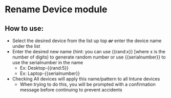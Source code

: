 # Rename Device module

## How to use:
* Select the desired device from the list up top **_or_** enter the device name under the list
* Enter the desired new name (hint: you can use {{rand:x}} [where x is the number of digits) to generate random number or use {{serialnumber}} to use the serialnumber in the name
  * Ex: Desktop-{{rand:5}}
  * Ex: Laptop-{{serialnumber}}
* Checking All devices will apply this name/pattern to all Intune devices
  * When trying to do this, you will be prompted with a confirmation message before continuing to prevent accidents
